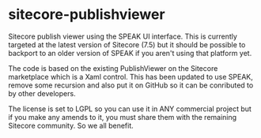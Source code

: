 sitecore-publishviewer
======================

Sitecore publish viewer using the SPEAK UI interface. This is currently targeted at the latest version of 
Sitecore (7.5) but it should be possible to backport to an older version of SPEAK if you aren't using that
platform yet.

The code is based on the existing PublishViewer on the Sitecore marketplace which is a Xaml control. This has been
updated to use SPEAK, remove some recursion and also put it on GitHub so it can be conributed to by other developers.

The license is set to LGPL so you can use it in ANY commercial project but if you make any amends to it, you must
share them with the remaining Sitecore community. So we all benefit.
